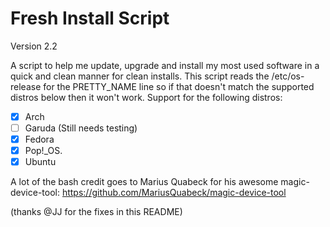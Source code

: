 # Fresh Install Script
Version 2.2

A script to help me update, upgrade and install my most used software in a quick and clean manner for clean installs. This script reads the /etc/os-release for the PRETTY_NAME line so if that doesn't match the supported distros below then it won't work.
Support for the following distros:

- [x] Arch
- [ ] Garuda (Still needs testing)
- [x] Fedora 
- [x] Pop!_OS. 
- [x] Ubuntu

A lot of the bash credit goes to Marius Quabeck for his awesome magic-device-tool: https://github.com/MariusQuabeck/magic-device-tool

(thanks @JJ for the fixes in this README)
